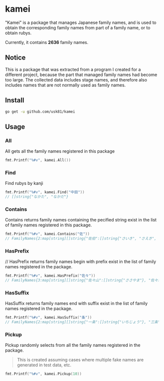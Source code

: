 # kamei

"Kamei" is a package that manages Japanese family names, and is used to obtain the corresponding family names from part of a family name, or to obtain rubys.

Currently, it contains **2636** family names.

## Notice

This is a package that was extracted from a program I created for a different project, because the part that managed family names had become too large.
The collected data includes stage names, and therefore also includes names that are not normally used as family names.


## Install

```sh
go get -u github.com/usk81/kamei
```

## Usage

### All

All gets all the family names registered in this package

```Go
fmt.Printf("%#v", kamei.All())
```

### Find

Find rubys by kanji

```Go
fmt.Printf("%#v", kamei.Find("中田"))
// []string{"なかた", "なかだ"}
```

### Contains

Contains returns family names containing the pecified string exist in the list of family names registered in this package.

```Go
fmt.Printf("%#v", kamei.Contains("佐"))
// FamilyNames{2:map[string][]string{"佐伯":[]string{"さいき", "さえき", "さはく", "さへき"}, "佐倉":[]string{"さくら", "さのくら"}, "佐原":[]string{"さはら", "さわら"}, "佐山":[]string{"さやま"}, "佐川":[]string{"さかわ", "さがわ"}, "佐田":[]string{"さた", "さだ"}, "佐藤":[]string{"さとう"}, "佐賀":[]string{"さか", "さが"}, "佐野":[]string{"さの"}}, 3:map[string][]string{"亜佐倉":[]string{"あさくら"}, "佐々山":[]string{"ささやま"}, "佐々木":[]string{"ささき"}, "佐久間":[]string{"さくま"}, "宇佐美":[]string{"うさみ"}}}
```

### HasPrefix 

// HasPrefix returns family names begin with prefix exist in the list of family names registered in the package.

```Go
fmt.Printf("%#v", kamei.HasPrefix("佐々"))
// FamilyNames{3:map[string][]string{"佐々山":[]string{"ささやま"}, "佐々木":[]string{"ささき"}}}
```

### HasSuffix

HasSuffix returns family names end with suffix exist in the list of family names registered in the package.

```Go
fmt.Printf("%#v", kamei.HasSuffix("条"))
// FamilyNames{2:map[string][]string{"一条":[]string{"いちじょう"}, "三条":[]string{"さんじょう"}, "上条":[]string{"うえじょう", "かみしょう", "かみじょう", "じょうじょう"}, "九条":[]string{"くじょう"}, "五条":[]string{"ごじょう"}, "北条":[]string{"ほじょう", "きたじょう", "ほうしょう", "ほうじょう", "ほくじゅう", "ほくじょう"}, "南条":[]string{"なんじょう"}, "斉条":[]string{"さいじょう"}, "斎条":[]string{"さいじょう"}, "新条":[]string{"しんじょう"}, "東条":[]string{"とうじょう"}, "西条":[]string{"さいじょう", "にしじょう"}, "齊条":[]string{"さいじょう"}, "齋条":[]string{"さいじょう"}}, 3:map[string][]string{"東十条":[]string{"ひがしじゅうじょう"}}}
```

### Pickup

Pickup randomly selects from all the family names registered in the package.

> This is created assuming cases where multiple fake names are generated in test data, etc.

```Go
fmt.Printf("%#v", kamei.Pickup(10))
```
